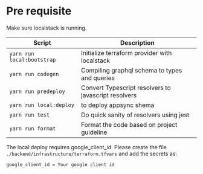 # Pre requisite
Make sure localstack is running.


| Script                             | Description                                          |
| ---------------------------------- | ---------------------------------------------------- |
| `yarn run local:bootstrap` | Initialize terraform provider with localstack        |
| `yarn run codegen`    | Compiling graphql schema to types and queries        |
| `yarn run predeploy`     | Convert Typescript resolvers to javascript resolvers |
| `yarn run local:deploy`   | to deploy appsync shema                              |
| `yarn run test`            | Do quick sanity of resolvers using jest              |
| `yarn run format`          | Format the code based on project guideline           |


The local:deploy requires google_client_id. Please create the file `./backend/infrastructure/terraform.tfvars` and add the secrets as:

```
google_client_id = Your google client id
```